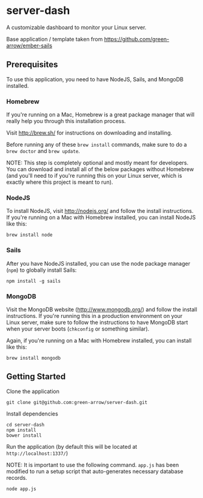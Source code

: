 # server-dash

A customizable dashboard to monitor your Linux server.

Base application / template taken from https://github.com/green-arrow/ember-sails

## Prerequisites

To use this application, you need to have NodeJS, Sails, and MongoDB installed.

### Homebrew

If you're running on a Mac, Homebrew is a great package manager that will really help you through this installation process.

Visit http://brew.sh/ for instructions on downloading and installing.

Before running any of these ``brew install`` commands, make sure to do a ``brew doctor`` and ``brew update``.

NOTE: This step is completely optional and mostly meant for developers. You can download and install all of the below 
packages without Homebrew (and you'll need to if you're running this on your Linux server, which is exactly where 
this project is meant to run).

### NodeJS

To install NodeJS, visit http://nodejs.org/ and follow the install instructions. 
If you're running on a Mac with Homebrew installed, you can install NodeJS like this:

```
brew install node
```

### Sails

After you have NodeJS installed, you can use the node package manager (``npm``) to globally install Sails:

```
npm install -g sails
```

### MongoDB

Visit the MongoDB website (http://www.mongodb.org/) and follow the install instructions. If you're running this in a
production environment on your Linux server, make sure to follow the instructions to have MongoDB start when your
server boots (``chkconfig`` or something similar).

Again, if you're running on a Mac with Homebrew installed, you can install like this:

```
brew install mongodb
```

## Getting Started

Clone the application

```
git clone git@github.com:green-arrow/server-dash.git
```

Install dependencies

```
cd server-dash
npm install
bower install
```

Run the application (by default this will be located at ``http://localhost:1337/``)

NOTE: It is important to use the following command. ``app.js`` has been modified to
run a setup script that auto-generates necessary database records.

```
node app.js
```